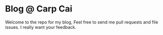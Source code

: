 # Blog @ Carp Cai

Welcome to the repo for my blog, Feel free to send me pull requests and file issues. I really want your feedback.
